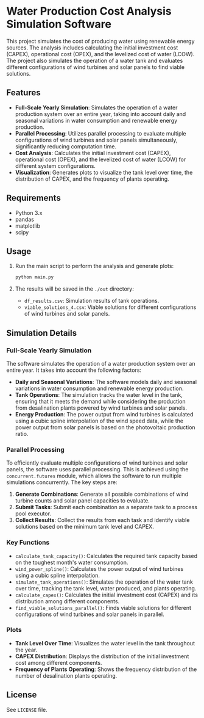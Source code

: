 # Water Production Cost Analysis Simulation Software

This project simulates the cost of producing water using renewable energy
sources. The analysis includes calculating the initial investment cost (CAPEX),
operational cost (OPEX), and the levelized cost of water (LCOW). The project
also simulates the operation of a water tank and evaluates different
configurations of wind turbines and solar panels to find viable solutions.

## Features

-   **Full-Scale Yearly Simulation**: Simulates the operation of a water production system over an entire year, taking into account daily and seasonal variations in water consumption and renewable energy production.
-   **Parallel Processing**: Utilizes parallel processing to evaluate multiple configurations of wind turbines and solar panels simultaneously, significantly reducing computation time.
-   **Cost Analysis**: Calculates the initial investment cost (CAPEX), operational cost (OPEX), and the levelized cost of water (LCOW) for different system configurations.
-   **Visualization**: Generates plots to visualize the tank level over time, the distribution of CAPEX, and the frequency of plants operating.

## Requirements

-   Python 3.x
-   pandas
-   matplotlib
-   scipy

## Usage

1. Run the main script to perform the analysis and generate plots:

    ```sh
    python main.py
    ```

2. The results will be saved in the `./out` directory:
    - `df_results.csv`: Simulation results of tank operations.
    - `viable_solutions_4.csv`: Viable solutions for different configurations of wind turbines and solar panels.

## Simulation Details

### Full-Scale Yearly Simulation

The software simulates the operation of a water production system over an entire year. It takes into account the following factors:

-   **Daily and Seasonal Variations**: The software models daily and seasonal variations in water consumption and renewable energy production.
-   **Tank Operations**: The simulation tracks the water level in the tank, ensuring that it meets the demand while considering the production from desalination plants powered by wind turbines and solar panels.
-   **Energy Production**: The power output from wind turbines is calculated using a cubic spline interpolation of the wind speed data, while the power output from solar panels is based on the photovoltaic production ratio.

### Parallel Processing

To efficiently evaluate multiple configurations of wind turbines and solar panels, the software uses parallel processing. This is achieved using the `concurrent.futures` module, which allows the software to run multiple simulations concurrently. The key steps are:

1. **Generate Combinations**: Generate all possible combinations of wind turbine counts and solar panel capacities to evaluate.
2. **Submit Tasks**: Submit each combination as a separate task to a process pool executor.
3. **Collect Results**: Collect the results from each task and identify viable solutions based on the minimum tank level and CAPEX.

### Key Functions

-   `calculate_tank_capacity()`: Calculates the required tank capacity based on the toughest month's water consumption.
-   `wind_power_spline()`: Calculates the power output of wind turbines using a cubic spline interpolation.
-   `simulate_tank_operations()`: Simulates the operation of the water tank over time, tracking the tank level, water produced, and plants operating.
-   `calculate_capex()`: Calculates the initial investment cost (CAPEX) and its distribution among different components.
-   `find_viable_solutions_parallel()`: Finds viable solutions for different configurations of wind turbines and solar panels in parallel.

### Plots

-   **Tank Level Over Time**: Visualizes the water level in the tank throughout the year.
-   **CAPEX Distribution**: Displays the distribution of the initial investment cost among different components.
-   **Frequency of Plants Operating**: Shows the frequency distribution of the number of desalination plants operating.

## License

See `LICENSE` file.
